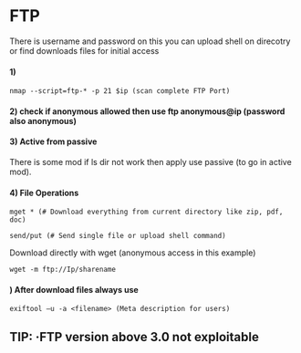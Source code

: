 # FTP

There is username and password on this you can upload shell on direcotry or find downloads files for initial access

#### 1) 

    nmap --script=ftp-* -p 21 $ip (scan complete FTP Port)

#### 2) check if anonymous allowed then use ftp anonymous@ip (password also anonymous)

#### 3) Active from passive

There is some mod if ls dir not work then apply use passive (to go in active mod).

#### 4) File Operations

    mget * (# Download everything from current directory like zip, pdf, doc)

    send/put (# Send single file or upload shell command)

Download directly with wget (anonymous access in this example)

    wget -m ftp://Ip/sharename

#### ) After download files always use 

    exiftool –u -a <filename> (Meta description for users)

## TIP: ·FTP version above 3.0 not exploitable
